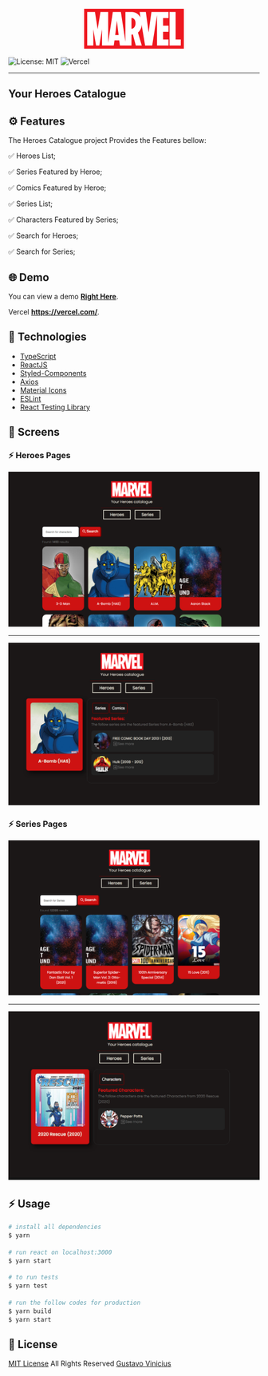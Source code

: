<p align="center">
 <img height="80" alt="Heroes" src="/src/assets/img/logo.png">
</p>

<p align="center">

![License: MIT](https://img.shields.io/badge/License-MIT-red.svg)  ![Vercel](http://therealsujitk-vercel-badge.vercel.app/?app=therealsujitk-vercel-badge)

</p>

<hr>
<h2>Your Heroes Catalogue</h2>

## :gear: Features

The Heroes Catalogue project Provides the Features bellow:

<p>✅  Heroes List; </p>

<p>✅  Series Featured by Heroe;</p>

<p>✅  Comics Featured by Heroe;</p>

<p>✅  Series List;</p>

<p>✅  Characters Featured by Series;</p>

<p>✅  Search for Heroes;</p>

<p>✅  Search for Series;</p>

## :globe_with_meridians: Demo

You can view a demo **[Right Here](https://heroes-nine.vercel.app/)**.

Vercel **https://vercel.com/**.


## :rocket: Technologies

- [TypeScript](https://www.typescriptlang.org/)
- [ReactJS](https://reactjs.org/)
- [Styled-Components](https://styled-components.com/)
- [Axios](https://github.com/axios/axios)
- [Material Icons](https://material-ui.com/pt/components/material-icons/)
- [ESLint](https://eslint.org/)
- [React Testing Library](https://testing-library.com/)

## :camera_flash: Screens

### :zap: Heroes Pages

<p align="center">
 <img width="600" alt="Heroes List" src="/src/assets/screens/heroes.png">
</p>
<hr>
<p align="center">
 <img width="600" alt="Heroes" src="/src/assets/screens/singlehero.png">
</p>

### :zap: Series Pages

<p align="center">
 <img width="600" alt="Series List" src="/src/assets/screens/series.png">
</p>
<hr>
<p align="center">
 <img width="600" alt="Series" src="/src/assets/screens/singleserie.png">
</p>


## :zap: Usage

```bash
# install all dependencies
$ yarn

# run react on localhost:3000 
$ yarn start

# to run tests
$ yarn test

# run the follow codes for production
$ yarn build
$ yarn start


```

## :page_facing_up: License

[MIT License](LICENSE.md)
All Rights Reserved
[Gustavo Vinicius](https://github.com/gustavowebjs)

